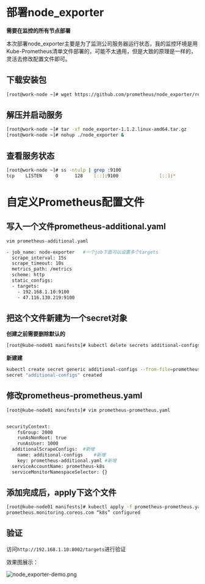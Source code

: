 # 部署node_exporter

**需要在监控的所有节点部署**

本次部署node_exporter主要是为了监测公司服务器运行状态，我的监控环境是用Kube-Prometheus清单文件部署的，可能不太通用，但是大致的原理是一样的，灵活去修改配置文件即可。

## 下载安装包

```bash
[root@work-node ~]# wget https://github.com/prometheus/node_exporter/releases/download/v1.1.2/node_exporter-1.1.2.linux-amd64.tar.gz^C
```

## 解压并启动服务

```bash
[root@work-node ~]# tar -xf node_exporter-1.1.2.linux-amd64.tar.gz
[root@work-node ~]# nohup ./node_exporter &
```

## 查看服务状态

```bash
[root@work-node ~]# ss -ntulp | grep :9100
tcp    LISTEN     0      128    [::]:9100               [::]:*                   users:(("node_exporter",pid=12987,fd=3))
```

# 自定义Prometheus配置文件

## 写入一个文件prometheus-additional.yaml

```bash
vim prometheus-additional.yaml
```

```bash
- job_name: node-exporter   #一个job下面可以设置多个targets
  scrape_interval: 15s
  scrape_timeout: 10s
  metrics_path: /metrics
  scheme: http
  static_configs:
  - targets:
    - 192.168.1.10:9100
    - 47.116.130.219:9100
```

## 把这个文件新建为一个secret对象

**创建之前需要删除默认的**

```bash
[root@kube-node01 manifests]# kubectl delete secrets additional-configs -n monitoring
```

**新建建**

```bash
kubectl create secret generic additional-configs --from-file=prometheus-additional.yaml -n monitoring
secret "additional-configs" created
```

## 修改prometheus-prometheus.yaml

```bash
[root@kube-node01 manifests]# vim prometheus-prometheus.yaml
```

```bash

securityContext:
    fsGroup: 2000
    runAsNonRoot: true
    runAsUser: 1000
  additionalScrapeConfigs:  #新增
    name: additional-configs    #新增
    key: prometheus-additional.yaml #新增
  serviceAccountName: prometheus-k8s
  serviceMonitorNamespaceSelector: {}
```

## 添加完成后，apply下这个文件

```bash
[root@kube-node01 manifests]# kubectl apply -f prometheus-prometheus.yaml
prometheus.monitoring.coreos.com “k8s” configured
```

## 验证

访问`http://192.168.1.10:8002/targets`进行验证

效果图展示：

![node_exporter-demo.png](https://i.loli.net/2021/04/13/8ebMVuLqSKOEksN.png)